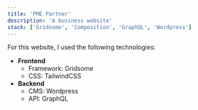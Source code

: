 ```yaml
---
title: 'PME Partner'
description: 'A business website'
stack: ['Gridsome', 'Composition', 'GraphQL', 'Wordpress']
---
```


For this website, I used the following technologies:
- **Frontend**
  - Framework: Gridsome
  - CSS: TailwindCSS
- **Backend**
  - CMS: Wordpress
  - API: GraphQL